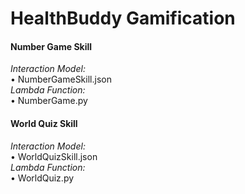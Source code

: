 # HealthBuddy Gamification
<h4>Number Game Skill</h4>


*Interaction Model:* <br/>
• NumberGameSkill.json <br/>
*Lambda Function:* <br/>
• NumberGame.py <br/>


<h4>World Quiz Skill</h4>


*Interaction Model:* <br/>
• WorldQuizSkill.json <br/>
*Lambda Function:* <br/>
• WorldQuiz.py
